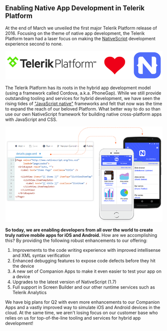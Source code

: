 ## Enabling Native App Development in Telerik Platform

At the end of March we unveiled the first major Telerik Platform release of 2016. Focusing on the theme of native app development, the Telerik Platform team had a laser focus on making the [NativeScript](https://www.nativescript.org/) development experience second to none.

![telerik platform and nativescript](platform-and-nativescript.png)

The Telerik Platform has its roots in the hybrid app development model (using a framework called Cordova, a.k.a. PhoneGap). While we still provide outstanding tooling and services for hybrid development, we have seen the rising tides of ["JavaScript native"](http://developer.telerik.com/featured/defining-a-new-breed-of-cross-platform-mobile-apps/) frameworks and felt that now was the time to expand the reach of our beloved Platform. What better way to do so than use our own NativeScript framework for building native cross-platform apps with JavaScript and CSS.

![nativescript](nativescript.png)

**So today, we are enabling developers from all over the world to create truly native mobile apps for iOS and Android.** How are we accomplishing this? By providing the following robust enhancements to our offering:

1. Improvements to the code writing experience with improved intellisense and XML syntax verification
2. Enhanced debugging features to expose code defects before they hit the device
3. A new set of Companion Apps to make it even easier to test your app on a device
4. Upgrades to the latest version of NativeScript (1.7)
5. Full support in Screen Builder and our other runtime services such as Telerik Analytics

We have big plans for Q2 with even more enhancements to our Companion Apps and a vastly improved way to simulate iOS and Android devices in the cloud. At the same time, we aren't losing focus on our customer base who relies on us for top-of-the-line tooling and services for hybrid app development!